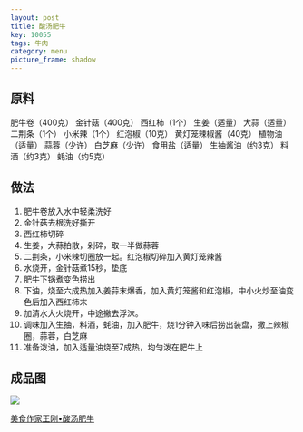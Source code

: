 ```yaml
---
layout: post
title: 酸汤肥牛
key: 10055
tags: 牛肉
category: menu
picture_frame: shadow
---
```


## 原料

肥牛卷（400克）
金针菇（400克）
西红柿（1个）
生姜（适量）
大蒜（适量）
二荆条（1个）
小米辣（1个）
红泡椒（10克）
黄灯笼辣椒酱（40克）
植物油（适量）
蒜蓉（少许）
白芝麻（少许）
食用盐（适量）
生抽酱油（约3克）
料酒（约3克）
蚝油（约5克）

<!--more-->

## 做法

1. 肥牛卷放入水中轻柔洗好
2. 金针菇去根洗好撕开
3. 西红柿切碎
4. 生姜，大蒜拍散，剁碎，取一半做蒜蓉
5. 二荆条，小米辣切圈放一起。红泡椒切碎加入黄灯笼辣酱
6. 水烧开，金针菇煮15秒，垫底
7. 肥牛下锅煮变色捞出
8. 下油，烧至六成热加入姜蒜末爆香，加入黄灯笼酱和红泡椒，中小火炒至油变色后加入西红柿末
9. 加清水大火烧开，中途撇去浮沫。
10. 调味加入生抽，料酒，蚝油，加入肥牛，烧1分钟入味后捞出装盘，撒上辣椒圈，蒜蓉，白芝麻
11. 准备泼油，加入适量油烧至7成热，均匀泼在肥牛上


## 成品图

![](https://s3.us-west-1.amazonaws.com/menchi.xyz/%E9%85%B8%E6%B1%A4%E8%82%A5%E7%89%9B.jpg)

[美食作家王刚•酸汤肥牛](https://youtu.be/2QOrlcKE_KA)